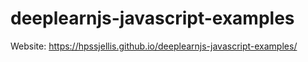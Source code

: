 # deeplearnjs-javascript-examples

Website:
https://hpssjellis.github.io/deeplearnjs-javascript-examples/


